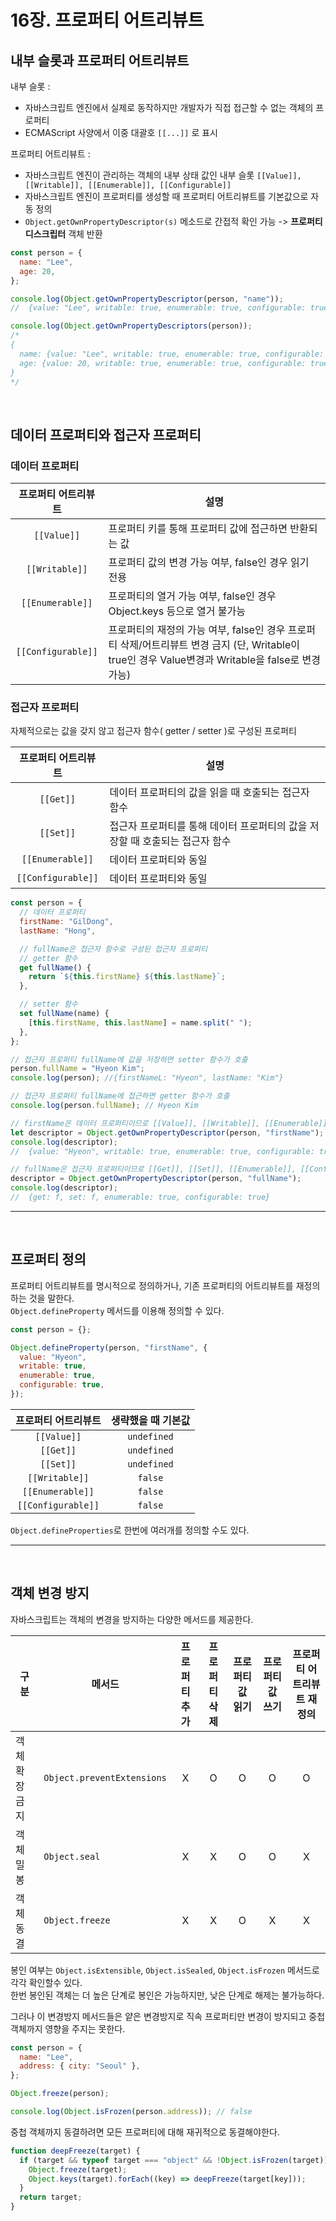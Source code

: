 # 16장. 프로퍼티 어트리뷰트

## 내부 슬롯과 프로퍼티 어트리뷰트

내부 슬롯 :

- 자바스크립트 엔진에서 실제로 동작하지만 개발자가 직접 접근할 수 없는 객체의 프로퍼티
- ECMAScript 사양에서 이중 대괄호 `[[...]]` 로 표시

프로퍼티 어트리뷰트 :

- 자바스크립트 엔진이 관리하는 객체의 내부 상태 값인 내부 슬롯 `[[Value]], [[Writable]], [[Enumerable]], [[Configurable]]`
- 자바스크립트 엔진이 프로퍼티를 생성할 때 프로퍼티 어트리뷰트를 기본값으로 자동 정의
- `Object.getOwnPropertyDescriptor(s)` 메소드로 간접적 확인 가능 -> **프로퍼티 디스크립터** 객체 반환

```js
const person = {
  name: "Lee",
  age: 20,
};

console.log(Object.getOwnPropertyDescriptor(person, "name"));
//  {value: "Lee", writable: true, enumerable: true, configurable: true}

console.log(Object.getOwnPropertyDescriptors(person));
/*
{
  name: {value: "Lee", writable: true, enumerable: true, configurable: true},
  age: {value: 20, writable: true, enumerable: true, configurable: true},
}
*/
```

<br>

## 데이터 프로퍼티와 접근자 프로퍼티

### 데이터 프로퍼티

| 프로퍼티 어트리뷰트 | 설명                                                                                                                                               |
| :-----------------: | -------------------------------------------------------------------------------------------------------------------------------------------------- |
|     `[[Value]]`     | 프로퍼티 키를 통해 프로퍼티 값에 접근하면 반환되는 값                                                                                              |
|   `[[Writable]]`    | 프로퍼티 값의 변경 가능 여부, false인 경우 읽기 전용                                                                                               |
|  `[[Enumerable]]`   | 프로퍼티의 열거 가능 여부, false인 경우 Object.keys 등으로 열거 불가능                                                                             |
| `[[Configurable]]`  | 프로퍼티의 재정의 가능 여부, false인 경우 프로퍼티 삭제/어트리뷰트 변경 금지 (단, Writable이 true인 경우 Value변경과 Writable을 false로 변경 가능) |

### 접근자 프로퍼티

자체적으로는 값을 갖지 않고 접근자 함수( getter / setter )로 구성된 프로퍼티

| 프로퍼티 어트리뷰트 | 설명                                                                         |
| :-----------------: | ---------------------------------------------------------------------------- |
|      `[[Get]]`      | 데이터 프로퍼티의 값을 읽을 때 호출되는 접근자 함수                          |
|      `[[Set]]`      | 접근자 프로퍼티를 통해 데이터 프로퍼티의 값을 저장할 때 호출되는 접근자 함수 |
|  `[[Enumerable]]`   | 데이터 프로퍼티와 동일                                                       |
| `[[Configurable]]`  | 데이터 프로퍼티와 동일                                                       |

```js
const person = {
  // 데이터 프로퍼티
  firstName: "GilDong",
  lastName: "Hong",

  // fullName은 접근자 함수로 구성된 접근자 프로퍼티
  // getter 함수
  get fullName() {
    return `${this.firstName} ${this.lastName}`;
  },

  // setter 함수
  set fullName(name) {
    [this.firstName, this.lastName] = name.split(" ");
  },
};

// 접근자 프로퍼티 fullName에 값을 저장하면 setter 함수가 호출
person.fullName = "Hyeon Kim";
console.log(person); //{firstNameL: "Hyeon", lastName: "Kim"}

// 접근자 프로퍼티 fullName에 접근하면 getter 함수가 호출
console.log(person.fullName); // Hyeon Kim

// firstName은 데이터 프로퍼티이므로 [[Value]], [[Writable]], [[Enumerable]], [[Configurable]]을 갖는다.
let descriptor = Object.getOwnPropertyDescriptor(person, "firstName");
console.log(descriptor);
//  {value: "Hyeon", writable: true, enumerable: true, configurable: true}

// fullName은 접근자 프로퍼티이므로 [[Get]], [[Set]], [[Enumerable]], [[Configurable]]을 갖는다.
descriptor = Object.getOwnPropertyDescriptor(person, "fullName");
console.log(descriptor);
//  {get: f, set: f, enumerable: true, configurable: true}
```

---

<br>

## 프로퍼티 정의

프로퍼티 어트리뷰트를 명시적으로 정의하거나, 기존 프로퍼티의 어트리뷰트를 재정의 하는 것을 말한다.  
`Object.defineProperty` 메서드를 이용해 정의할 수 있다.

```js
const person = {};

Object.defineProperty(person, "firstName", {
  value: "Hyeon",
  writable: true,
  enumerable: true,
  configurable: true,
});
```

| 프로퍼티 어트리뷰트 | 생략했을 때 기본값 |
| :-----------------: | :----------------: |
|     `[[Value]]`     |    `undefined`     |
|      `[[Get]]`      |    `undefined`     |
|      `[[Set]]`      |    `undefined`     |
|   `[[Writable]]`    |      `false`       |
|  `[[Enumerable]]`   |      `false`       |
| `[[Configurable]]`  |      `false`       |

`Object.defineProperties`로 한번에 여러개를 정의할 수도 있다.

---

<br>

## 객체 변경 방지

자바스크립트는 객체의 변경을 방지하는 다양한 메서드를 제공한다.

| 구분           | 메서드                     | 프로퍼티 추가 | 프로퍼티 삭제 | 프로퍼티 값 읽기 | 프로퍼티 값 쓰기 | 프로퍼티 어트리뷰트 재정의 |
| -------------- | -------------------------- | :-----------: | :-----------: | :--------------: | :--------------: | :------------------------: |
| 객체 확장 금지 | `Object.preventExtensions` |       X       |       O       |        O         |        O         |             O              |
| 객체 밀봉      | `Object.seal`              |       X       |       X       |        O         |        O         |             X              |
| 객체 동결      | `Object.freeze`            |       X       |       X       |        O         |        X         |             X              |

봉인 여부는 `Object.isExtensible`, `Object.isSealed`, `Object.isFrozen` 메서드로 각각 확인할수 있다.  
한번 봉인된 객체는 더 높은 단계로 봉인은 가능하지만, 낮은 단계로 해제는 불가능하다.  

그러나 이 변경방지 메서드들은 얕은 변경방지로 직속 프로퍼티만 변경이 방지되고 중첩 객체까지 영향을 주지는 못한다.

```js
const person = {
  name: "Lee",
  address: { city: "Seoul" },
};

Object.freeze(person);

console.log(Object.isFrozen(person.address)); // false
```

중첩 객체까지 동결하려면 모든 프로퍼티에 대해 재귀적으로 동결해야한다.

```js
function deepFreeze(target) {
  if (target && typeof target === "object" && !Object.isFrozen(target)) {
    Object.freeze(target);
    Object.keys(target).forEach((key) => deepFreeze(target[key]));
  }
  return target;
}
```
